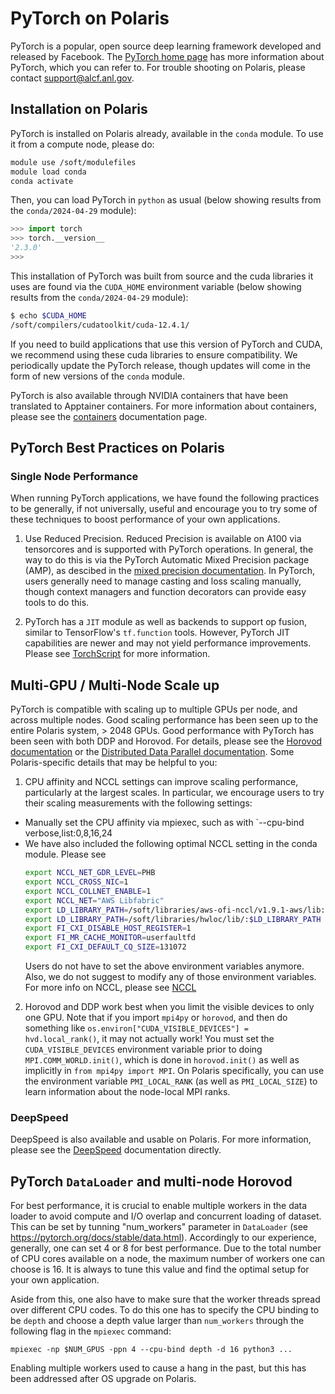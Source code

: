 # PyTorch on Polaris

PyTorch is a popular, open source deep learning framework developed and released by Facebook.  The [PyTorch home page](https://pytorch.org/) has more information about PyTorch, which you can refer to.  For trouble shooting on Polaris, please contact support@alcf.anl.gov.

## Installation on Polaris

PyTorch is installed on Polaris already, available in the `conda` module.  To use it from a compute node, please do:

```bash
module use /soft/modulefiles
module load conda
conda activate
```

Then, you can load PyTorch in `python` as usual (below showing results from the `conda/2024-04-29` module):

```python
>>> import torch
>>> torch.__version__
'2.3.0'
>>>
```

This installation of PyTorch was built from source and the cuda libraries it uses are found via the `CUDA_HOME` environment variable (below showing results from the `conda/2024-04-29` module):

```bash
$ echo $CUDA_HOME
/soft/compilers/cudatoolkit/cuda-12.4.1/
```

If you need to build applications that use this version of PyTorch and CUDA, we recommend using these cuda libraries to ensure compatibility.  We periodically update the PyTorch release, though updates will come in the form of new versions of the `conda` module.

PyTorch is also available through NVIDIA containers that have been translated to Apptainer containers.  For more information about containers, please see the [containers](../../containers/containers.md) documentation page.

## PyTorch Best Practices on Polaris

### Single Node Performance

When running PyTorch applications, we have found the following practices to be generally, if not universally, useful and encourage you to try some of these techniques to boost performance of your own applications.

1. Use Reduced Precision. Reduced Precision is available on A100 via tensorcores and is supported with PyTorch operations.  In general, the way to do this is via the PyTorch Automatic Mixed Precision package (AMP), as descibed in the [mixed precision documentation](https://pytorch.org/docs/stable/amp.html).  In PyTorch, users generally need to manage casting and loss scaling manually,  though context managers and function decorators can provide easy tools to do this.

2. PyTorch has a `JIT` module as well as backends to support op fusion, similar to TensorFlow's `tf.function` tools.  However, PyTorch JIT capabilities are newer and may not yield performance improvements.  Please see [TorchScript](https://pytorch.org/docs/stable/jit.html) for more information.


## Multi-GPU / Multi-Node Scale up

PyTorch is compatible with scaling up to multiple GPUs per node, and across multiple nodes.  Good scaling performance has been seen up to the entire Polaris system, > 2048 GPUs.  Good performance with PyTorch has been seen with both DDP and Horovod.  For details, please see the [Horovod documentation](https://horovod.readthedocs.io/en/stable/pytorch.html) or the [Distributed Data Parallel documentation](https://pytorch.org/tutorials/intermediate/ddp_tutorial.html).  Some Polaris-specific details that may be helpful to you:

1. CPU affinity and NCCL settings can improve scaling performance, particularly at the largest scales.  In particular, we encourage users to try their scaling measurements with the following settings:
 - Manually set the CPU affinity via mpiexec, such as with `--cpu-bind verbose,list:0,8,16,24
 - We have also included the following optimal NCCL setting in the conda module. Please see 
    ```bash
    export NCCL_NET_GDR_LEVEL=PHB
    export NCCL_CROSS_NIC=1
    export NCCL_COLLNET_ENABLE=1
    export NCCL_NET="AWS Libfabric"
    export LD_LIBRARY_PATH=/soft/libraries/aws-ofi-nccl/v1.9.1-aws/lib:$LD_LIBRARY_PATH
    export LD_LIBRARY_PATH=/soft/libraries/hwloc/lib/:$LD_LIBRARY_PATH
    export FI_CXI_DISABLE_HOST_REGISTER=1
    export FI_MR_CACHE_MONITOR=userfaultfd
    export FI_CXI_DEFAULT_CQ_SIZE=131072
    ```
    Users do not have to set the above environment variables anymore. Also, we do not suggest to modify any of those environment variables. For more info on NCCL, please see [NCCL](../../applications-and-libraries/libraries/nccl.md)

2. Horovod and DDP work best when you limit the visible devices to only one GPU.  Note that if you import `mpi4py` or `horovod`, and then do something like `os.environ["CUDA_VISIBLE_DEVICES"] = hvd.local_rank()`, it may not actually work!  You must set the `CUDA_VISIBLE_DEVICES` environment variable prior to doing `MPI.COMM_WORLD.init()`, which is done in `horovod.init()` as well as implicitly in `from mpi4py import MPI`.   On Polaris specifically, you can use the environment variable `PMI_LOCAL_RANK` (as well as `PMI_LOCAL_SIZE`) to learn information about the node-local MPI ranks.  

### DeepSpeed

DeepSpeed is also available and usable on Polaris.  For more information, please see the [DeepSpeed](./deepspeed.md) documentation directly.

## PyTorch `DataLoader` and multi-node Horovod

For best performance, it is crucial to enable multiple workers in the data loader to avoid compute and I/O overlap and concurrent loading of dataset. This can be set by tunning "num_workers" parameter in ```DataLoader``` (see https://pytorch.org/docs/stable/data.html). Accordingly to our experience, generally, one can set 4 or 8 for best performance. Due to the total number of CPU cores available on a node, the maximum number of workers one can choose is 16. It is always to tune this value and find the optimal setup for your own application. 

Aside from this, one also have to make sure that the worker threads spread over different CPU codes. To do this one has to specify the CPU binding to be `depth` and choose a depth value larger than ```num_workers``` through the following flag in the ```mpiexec``` command: 

```
mpiexec -np $NUM_GPUS -ppn 4 --cpu-bind depth -d 16 python3 ...
```

Enabling multiple workers used to cause a hang in the past, but this has been addressed after OS upgrade on Polaris. 
